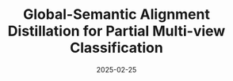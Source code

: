 ---
title: "Global-Semantic Alignment Distillation for Partial Multi-view Classification"
authors: 'Xiao-Li Wang, Anqi Huang, Yongli Wang, <b>Guanzhou Ke</b>, Xiaobin Hong, and Jun Liu'
date: 2025-02-25
year: 2025
pubinfo: 'The 39th Annual AAAI Conference on Artificial Intelligence (AAAI)'
arch: https://guanzhouk.top/images/2025/aaai25-glad.png
banner: https://guanzhouk.top/images/2025/aaai-25-banner.png
code: 
pdf: 
rank: "CCF A"
---